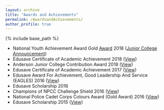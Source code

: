 ```yaml
---
layout: archive
title: "Awards and Achievements"
permalink: /AwardsandAchievements/
author_profile: true
---
```


{% include base_path %}

* National Youth Achievement Award Gold [Award](https://drive.google.com/file/d/1GqWTQtq-oiIZhf9nLLVF0YFd3SBVt-II/view?usp=drive_link) 2018 ([Junior College Announcement](https://www.facebook.com/andersonjuniorcollege/posts/our-heartiest-congratulations-to-the-national-youth-achievement-award-nyaa-gold-/2226852197366994/))  
* Edusave Certificate of Academic Achievement 2018 ([View](https://drive.google.com/file/d/1jKD0cgAIDqdGR0ItmnnNbmr_yb9PCGBz/view?usp=drive_link))  
* Anderson Junior College Contribution Award 2018 ([View](https://drive.google.com/file/d/1XDWnm1QetsFZ16a08hPEFG_KajCF4eQC/view?usp=drive_link))
* Edusave Certificate of Academic Achievement 2017 ([View](https://drive.google.com/file/d/1PEEWPTdPg8ntDdkrdpgDhJ6d-zqvmbr9/view?usp=drive_link))
* Edusave Award For Achievement, Good Leadership And Service (EAGLES) 2016 ([View](https://drive.google.com/file/d/1VlJ8dEj7HWr8_9wZYcrKw6VyW-0UEbBA/view?usp=drive_link))
* Edusave Scholarship 2016
* Champions of NPCC Challenge Shield 2016 ([View](https://drive.google.com/file/d/1KAKYfktrV_O1pRgLNOyqQ_UFmwHTjWEX/view?usp=sharing))
* National Police Cadet Corps Colours Award (Gold Award) 2016 ([View](https://drive.google.com/file/d/1LJunPiWJdF6iIC-IO2XrspFtW-Ge9ZU2/view?usp=sharing))
* Edusave Scholarship 2015 ([View](https://drive.google.com/file/d/15uhtXkNq4feQT_T7e2iL8XxInHMfTunH/view?usp=drive_link))
